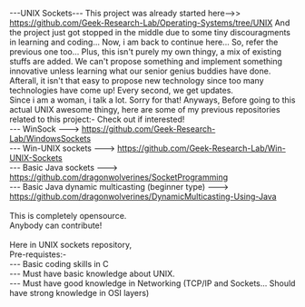 ---UNIX Sockets--- This project was already started here-->> https://github.com/Geek-Research-Lab/Operating-Systems/tree/UNIX And the project just got stopped in the middle due to some tiny discouragments in learning and coding... Now, i am back to continue here... So, refer the previous one too... Plus, this isn't purely my own thingy, a mix of existing stuffs are added. We can't propose something and implement something innovative unless learning what our senior genius buddies have done. Afterall, it isn't that easy to propose new technology since too many technologies have come up! Every second, we get updates.<br>
Since i am a woman, i talk a lot. Sorry for that! Anyways, Before going to this actual UNIX awesome thingy, here are some of my previous repositories related to this project:- Check out if interested! <br>
--- WinSock ---> https://github.com/Geek-Research-Lab/WindowsSockets <br>
--- Win-UNIX sockets ---> https://github.com/Geek-Research-Lab/Win-UNIX-Sockets <br>
--- Basic Java sockets ---> https://github.com/dragonwolverines/SocketProgramming <br>
--- Basic Java dynamic multicasting (beginner type) ---> https://github.com/dragonwolverines/DynamicMulticasting-Using-Java <br> <br>
This is completely opensource.<br> Anybody can contribute! <br> <br>
Here in UNIX sockets repository, <br>
Pre-requistes:- <br>
--- Basic coding skills in C <br>
--- Must have basic knowledge about UNIX. <br>
--- Must have good knowledge in Networking (TCP/IP and Sockets... Should have strong knowledge in OSI layers) <br>

